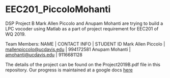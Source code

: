 # EEC201_PiccoloMohanti
DSP Project B
Mark Allen Piccolo and Anupam Mohanti are trying to build a LPC vocoder using Matlab as a part of project requirement for EEC201 of WQ 2019.

Team Members: 
NAME	             |  CONTACT INFO	             |   STUDENT ID
Mark Allen Piccolo |  mallenpiccolo@ucdavis.edu	 |   994172581
Anupam Mohanti	   |  amohanti@ucdavis.edu       |   9116681128

The details of the project can be found on the Project2019B.pdf file in this repository.
Our progress is maintained at a google docs [here](https://docs.google.com/document/d/17GhVWmJjqvlNXOPdfxvRMoPl62abT9ae3BpwAnacvrA/edit?ts=5c78d79d)
